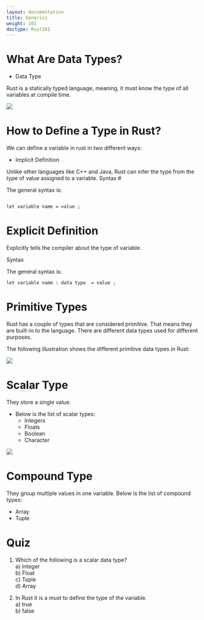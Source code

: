 ```yaml
---
layout: documentation
title: Generics
weight: 101
doctype: Rust101
---
```



# What Are Data Types?

- Data Type

Rust is a statically typed language, meaning, it must know the type of all variables at compile time.

![](https://raw.githubusercontent.com/sangam14/RustLabs/master/img/data-type.png)

# How to Define a Type in Rust?

We can define a variable in rust in two different ways:

- Implicit Definition 

Unlike other languages like C++ and Java, Rust can infer the type from the type of value assigned to a variable.
Syntax #

The general syntax is:

```

let variable name = value ;

```

# Explicit Definition 

Explicitly tells the compiler about the type of variable.

Syntax 

The general syntax is:

```
let variable name : data type  = value ;

```

# Primitive Types

Rust has a couple of types that are considered primitive. That means they are built-in to the language. There are different data types used for different purposes.

The following illustration shows the different primitive data types in Rust:

![](https://raw.githubusercontent.com/sangam14/RustLabs/master/img/data-type-tree.png)

# Scalar Type

They store a single value.
- Below is the list of scalar types:
   - Integers
   - Floats
   - Boolean
   - Character
   
 ![](https://raw.githubusercontent.com/sangam14/RustLabs/master/img/data_scalar-type.png)
   
# Compound Type

They group multiple values in one variable. Below is the list of compound types:
- Array
- Tuple


# Quiz 
1. Which of the following is a scalar data type? <br> 
a) Integer <br> 
b) Float <br>
c) Tuple <br> 
d) Array <br> 


2. In Rust it is a must to define the type of the variable. <br>
a) true <br>
b) false <br> 






   





